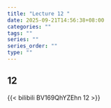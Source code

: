 ```yaml
---
title: "Lecture 12 "
date: 2025-09-21T14:56:38+08:00
categories: ""
tags: ""
series: ""
series_order: ""
type: ""
---
```


## 12 

{{< bilibili BV169QhYZEhn 12 >}}


